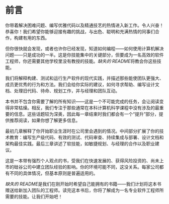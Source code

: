 # 前言

你带着解决困难问题、编写优雅代码以及精通技艺的热情进入新工作。令人兴奋！恭喜你！我们希望你能够迎接有趣的挑战，与出色、聪明和充满热情的同事们合作，构建有用的东西。

但你很快就会发现，或者也许你已经发现，知道如何编程——如何使用计算机解决问题——只是成功的一半。这是你技能集中的关键部分，但要成为一名高效的软件工程师，你还需要其他学校里没有教授的技能。*缺失的 README*将教会你这些技能。

我们将解释构建、测试和运行生产软件的现代实践，并描述那些能使团队更强大、成员更优秀的行为和方法。我们会给你实际的建议，如何寻求帮助、编写设计文档、处理旧代码、待命、规划工作，并与经理和团队互动。

本书并不包含你需要了解的所有知识——这是一个不可能完成的任务，会让阅读变得非常枯燥。相反，我们专注于那些通常在本科计算机科学课程中没有涉及的最重要的信息。这些话题较为深奥，因此每一章结束时我们都会有一个“提升”部分，提供推荐阅读，如果你想了解更多信息。

最初几章解释了你开始职业生涯时在公司里会遇到的情况。中间部分扩展了你的技术教育：编写生产级代码、有效的测试、代码审查、持续集成与部署、设计文档和架构最佳实践。最后三章讲述了软技能，如敏捷规划、与经理的合作以及职业建议。

这是一本带有强烈个人观点的书，受我们在快速发展的、获得风险投资的、尚未上市的硅谷公司中建立团队经验的影响。你的环境可能不同，这没关系。每家公司都有不同的具体情况，但基本原则是普遍适用的。

*缺失的 README*是我们在刚开始时希望自己能拥有的书籍——我们计划将这本书赠送给新加入团队的工程师。读完这本书后，你将了解成为一名专业软件工程师所需要的技能。让我们开始吧！
